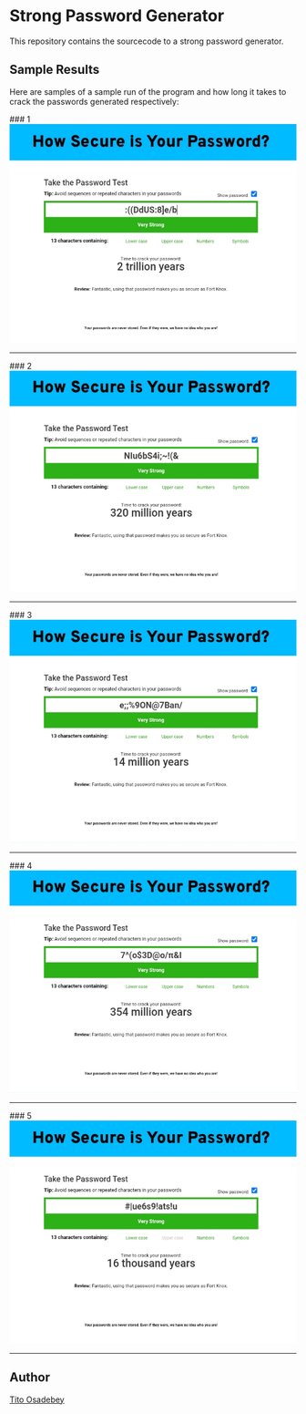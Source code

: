 # Strong Password Generator
This repository contains the sourcecode to a strong password generator.

## Sample Results
Here are samples of a sample run of the program and how long it takes to crack the passwords generated respectively:
<p>
### 1
<img src="https://github.com/titoausten/strong-password-generator/blob/main/Screenshot_20221024-102209.jpg" />
<hr>
### 2
<img src="https://github.com/titoausten/strong-password-generator/blob/main/Screenshot_20221024-102304.jpg" />
<hr>
### 3
<img src="https://github.com/titoausten/strong-password-generator/blob/main/Screenshot_20221024-102338.jpg" />
<hr>
### 4
<img src="https://github.com/titoausten/strong-password-generator/blob/main/Screenshot_20221024-102410.jpg" />
<hr>
### 5
<img src="https://github.com/titoausten/strong-password-generator/blob/main/Screenshot_20221024-102445.jpg" />
<hr>

## Author
[Tito Osadebey](https://www.linkedin.com/in/tito-osadebe)
